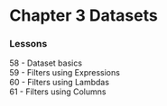 # Chapter 3 Datasets

### Lessons
58 - Dataset basics<br>
59 - Filters using Expressions<br>
60 - Filters using Lambdas<br>
61 - Filters using Columns<br>